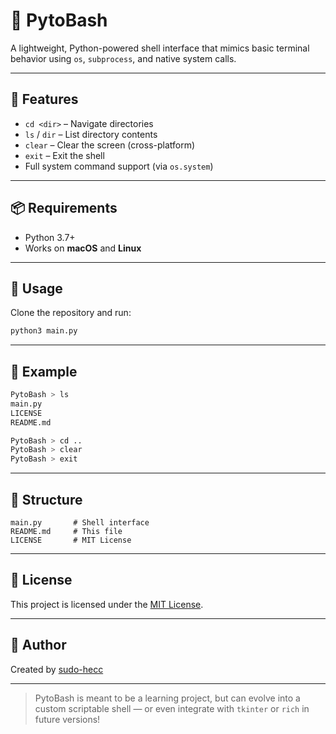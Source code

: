 # 🐍 PytoBash

A lightweight, Python-powered shell interface that mimics basic terminal behavior using `os`, `subprocess`, and native system calls.

---

## 🚀 Features

- `cd <dir>` – Navigate directories
- `ls` / `dir` – List directory contents
- `clear` – Clear the screen (cross-platform)
- `exit` – Exit the shell
- Full system command support (via `os.system`)

---

## 📦 Requirements

- Python 3.7+
- Works on **macOS** and **Linux**

---

## 🧪 Usage

Clone the repository and run:

```bash
python3 main.py
```

---

## 🎯 Example

```bash
PytoBash > ls
main.py
LICENSE
README.md

PytoBash > cd ..
PytoBash > clear
PytoBash > exit
```

---

## 📁 Structure

```text
main.py       # Shell interface
README.md     # This file
LICENSE       # MIT License
```

---

## 📄 License

This project is licensed under the [MIT License](./LICENSE).

---

## 👤 Author

Created by [sudo-hecc](https://github.com/sudo-hecc)

---

> PytoBash is meant to be a learning project, but can evolve into a custom scriptable shell — or even integrate with `tkinter` or `rich` in future versions!

